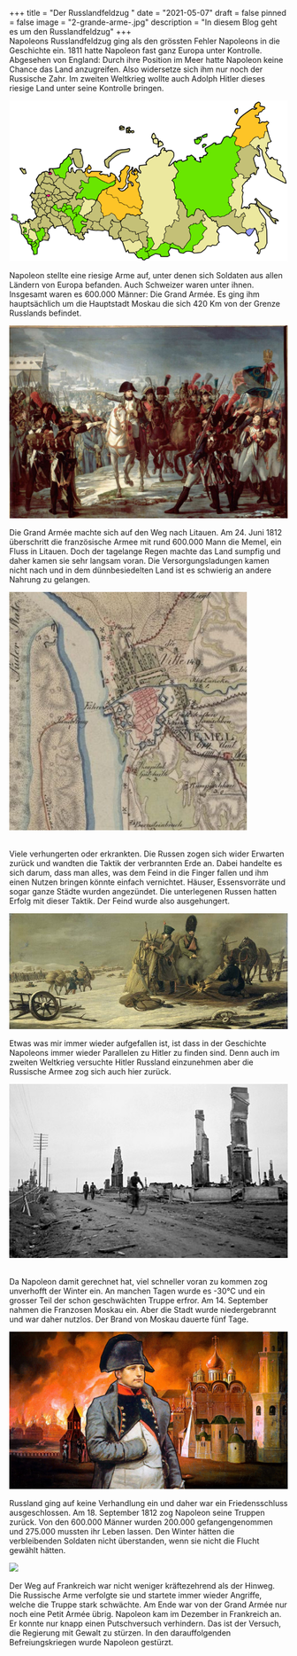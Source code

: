 +++
title = "Der Russlandfeldzug "
date = "2021-05-07"
draft = false
pinned = false
image = "2-grande-arme-.jpg"
description = "In diesem Blog geht es um den Russlandfeldzug"
+++
\
Napoleons Russlandfeldzug ging als den grössten Fehler Napoleons in die Geschichte ein. 1811 hatte Napoleon fast ganz Europa unter Kontrolle. Abgesehen von England: Durch ihre Position im Meer hatte Napoleon keine Chance das Land anzugreifen. Also widersetze sich ihm nur noch der Russische Zahr. Im zweiten Weltkrieg wollte auch Adolph Hitler dieses riesige Land unter seine Kontrolle bringen.

![](1-russland.png)

Napoleon stellte eine riesige Arme auf, unter denen sich Soldaten aus allen Ländern von Europa befanden. Auch Schweizer waren unter ihnen. Insgesamt waren es 600.000 Männer: Die Grand Armée. Es ging ihm hauptsächlich um die Hauptstadt Moskau die sich 420 Km von der Grenze Russlands befindet.

![](2-grande-arme-.jpg)

Die Grand Armée machte sich auf den Weg nach Litauen. Am 24. Juni 1812 überschritt die französische Armee mit rund 600.000 Mann die Memel, ein Fluss in Litauen. Doch der tagelange Regen machte das Land sumpfig und daher kamen sie sehr langsam voran. Die Versorgungsladungen kamen nicht nach und in dem dünnbesiedelten Land ist es schwierig an andere Nahrung zu gelangen.

![](3-bild-memel.jpg)

\
Viele verhungerten oder erkrankten. Die Russen zogen sich wider Erwarten zurück und wandten die Taktik der verbrannten Erde an. Dabei handelte es sich darum, dass man alles, was dem Feind in die Finger fallen und ihm einen Nutzen bringen könnte einfach vernichtet. Häuser, Essensvorräte und sogar ganze Städte wurden angezündet. Die unterlegenen Russen hatten Erfolg mit dieser Taktik. Der Feind wurde also ausgehungert. 

![](4-verbrante-erde-.jpg)

Etwas was mir immer wieder aufgefallen ist, ist dass in der Geschichte Napoleons immer wieder Parallelen zu Hitler zu finden sind. Denn auch im zweiten Weltkrieg versuchte Hitler Russland einzunehmen aber die Russische Armee zog sich auch hier zurück.

![](5-zweiter-weldkrig-russland.jpg)

\
Da Napoleon damit gerechnet hat, viel schneller voran zu kommen zog unverhofft der Winter ein. An manchen Tagen wurde es -30°C und ein grosser Teil der schon geschwächten Truppe erfror. Am 14. September nahmen die Franzosen Moskau ein. Aber die Stadt wurde niedergebrannt und war daher nutzlos. Der Brand von Moskau dauerte fünf Tage.

![](moskau-brand-6.jpg)

Russland ging auf keine Verhandlung ein und daher war ein Friedensschluss ausgeschlossen. Am 18. September 1812 zog Napoleon seine Truppen zurück. Von den 600.000 Männer wurden 200.000 gefangengenommen und 275.000 mussten ihr Leben lassen. Den Winter hätten die verbleibenden Soldaten nicht überstanden, wenn sie nicht die Flucht gewählt hätten.

![](napoleon-rökzug-7.jpg)

Der Weg auf Frankreich war nicht weniger kräftezehrend als der Hinweg. Die Russische Arme verfolgte sie und startete immer wieder Angriffe, welche die Truppe stark schwächte. Am Ende war von der Grand Armée nur noch eine Petit Armée übrig. Napoleon kam im Dezember in Frankreich an. Er konnte nur knapp einen Putschversuch verhindern. Das ist der Versuch, die Regierung mit Gewalt zu stürzen. In den darauffolgenden Befreiungskriegen wurde Napoleon gestürzt.

![]()